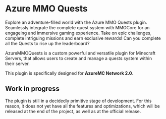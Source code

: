 # Azure MMO Quests
Explore an adventure-filled world with the Azure MMO Quests plugin.
Seamlessly integrate the complete quest system with MMOCore for an engageing and immersive gaming experience. Take on epic challenges, complete intriguing missions and earn exclusive rewards!
Can you complete all the Quests to rise up the leaderboard?

AzureMMOQuests is a custom powerful and versatile plugin for Minecraft Servers, that allows users to create and manage a quests system within their server. 

This plugin is specifically designed for **AzureMC Network 2.0**.

## Work in progress
The plugin is still in a decidedly primitive stage of development. For this reason, it does not yet have all the features and optimizations, which will be released at the end of the project, as well as at the official release.
